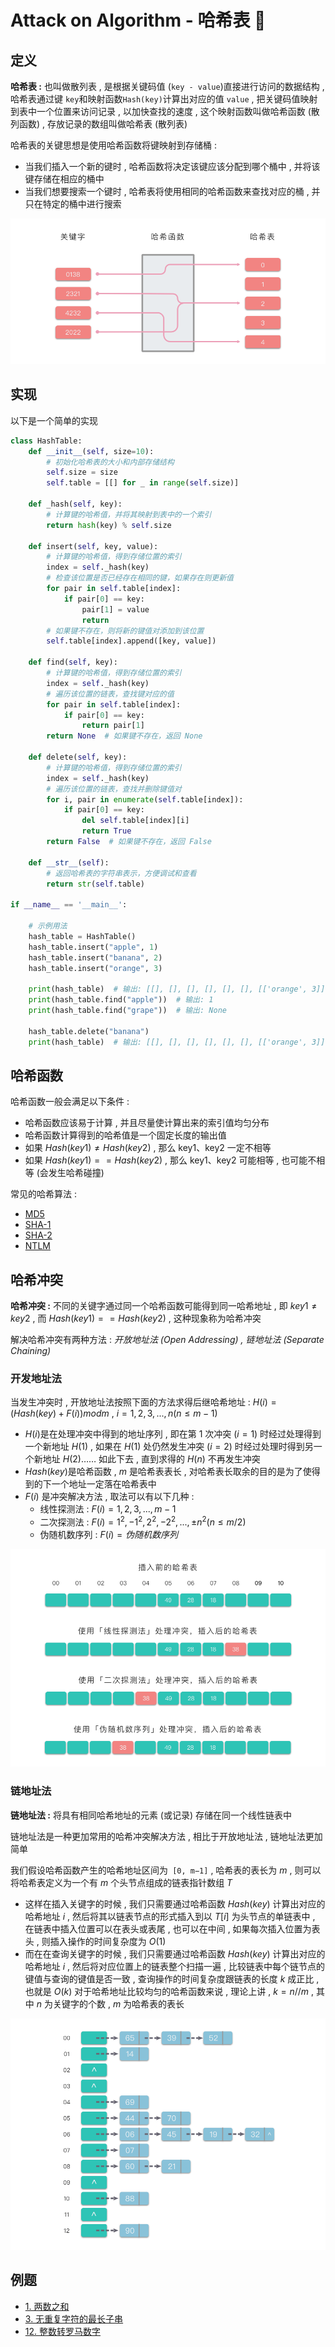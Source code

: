 # Attack on Algorithm - 哈希表 🐝 

## 定义

**哈希表 :** 也叫做散列表 , 是根据关键码值 (`key - value`)直接进行访问的数据结构 , 哈希表通过键 `key`和映射函数`Hash(key)`计算出对应的值 `value` , 把关键码值映射到表中一个位置来访问记录 , 以加快查找的速度 , 这个映射函数叫做哈希函数 (散列函数) , 存放记录的数组叫做哈希表 (散列表) 

哈希表的关键思想是使用哈希函数将键映射到存储桶 : 

- 当我们插入一个新的键时 , 哈希函数将决定该键应该分配到哪个桶中 , 并将该键存储在相应的桶中
- 当我们想要搜索一个键时 , 哈希表将使用相同的哈希函数来查找对应的桶 , 并只在特定的桶中进行搜索

![hash-01](https://github.com/attack-on-backend/algorithm/blob/master/assert/hash-01.png?raw=true)

## 实现

以下是一个简单的实现

```python
class HashTable:
    def __init__(self, size=10):
        # 初始化哈希表的大小和内部存储结构
        self.size = size
        self.table = [[] for _ in range(self.size)]

    def _hash(self, key):
        # 计算键的哈希值，并将其映射到表中的一个索引
        return hash(key) % self.size

    def insert(self, key, value):
        # 计算键的哈希值，得到存储位置的索引
        index = self._hash(key)
        # 检查该位置是否已经存在相同的键，如果存在则更新值
        for pair in self.table[index]:
            if pair[0] == key:
                pair[1] = value
                return
        # 如果键不存在，则将新的键值对添加到该位置
        self.table[index].append([key, value])

    def find(self, key):
        # 计算键的哈希值，得到存储位置的索引
        index = self._hash(key)
        # 遍历该位置的链表，查找键对应的值
        for pair in self.table[index]:
            if pair[0] == key:
                return pair[1]
        return None  # 如果键不存在，返回 None

    def delete(self, key):
        # 计算键的哈希值，得到存储位置的索引
        index = self._hash(key)
        # 遍历该位置的链表，查找并删除键值对
        for i, pair in enumerate(self.table[index]):
            if pair[0] == key:
                del self.table[index][i]
                return True
        return False  # 如果键不存在，返回 False

    def __str__(self):
        # 返回哈希表的字符串表示，方便调试和查看
        return str(self.table)

if __name__ == '__main__':
    
    # 示例用法
    hash_table = HashTable()
    hash_table.insert("apple", 1)
    hash_table.insert("banana", 2)
    hash_table.insert("orange", 3)
    
    print(hash_table)  # 输出: [[], [], [], [], [], [], [['orange', 3]], [], [], [['banana', 2], ['apple', 1]]]
    print(hash_table.find("apple"))  # 输出: 1
    print(hash_table.find("grape"))  # 输出: None
    
    hash_table.delete("banana")
    print(hash_table)  # 输出: [[], [], [], [], [], [], [['orange', 3]], [], [], [['apple', 1]]]
```

## 哈希函数

哈希函数一般会满足以下条件 : 

- 哈希函数应该易于计算 , 并且尽量使计算出来的索引值均匀分布
- 哈希函数计算得到的哈希值是一个固定长度的输出值
- 如果 $Hash(key1)≠Hash(key2)$ , 那么 key1、key2 一定不相等
- 如果 $Hash(key1)==Hash(key2)$ , 那么 key1、key2 可能相等 , 也可能不相等 (会发生哈希碰撞)

常见的哈希算法 : 

- [MD5](https://en.wikipedia.org/wiki/MD5)
- [SHA-1](https://en.wikipedia.org/wiki/SHA-1)
- [SHA-2](https://en.wikipedia.org/wiki/SHA-2)
- [NTLM](https://it.wikipedia.org/wiki/NTLM)

## 哈希冲突

**哈希冲突 :** 不同的关键字通过同一个哈希函数可能得到同一哈希地址 , 即 $key1≠key2$ , 而 $Hash(key1)==Hash(key2)$ , 这种现象称为哈希冲突

解决哈希冲突有两种方法 : *开放地址法 (Open Addressing) , 链地址法 (Separate Chaining)*

### 开发地址法

当发生冲突时 , 开放地址法按照下面的方法求得后继哈希地址 : $H(i)=(Hash(key)+F(i)) mod m$ , $i=1,2,3,...,n(n≤m−1)$

- $H(i)$是在处理冲突中得到的地址序列 , 即在第 1 次冲突 ($i=1$) 时经过处理得到一个新地址 $H(1)$ , 如果在 $H(1)$ 处仍然发生冲突 ($i=2$) 时经过处理时得到另一个新地址 $H(2)$…… 如此下去 , 直到求得的 $H(n)$ 不再发生冲突
- $Hash(key)$是哈希函数 , $m$ 是哈希表表长 , 对哈希表长取余的目的是为了使得到的下一个地址一定落在哈希表中
- $F(i)$ 是冲突解决方法 , 取法可以有以下几种 : 
  - 线性探测法 : $F(i)=1,2,3,...,m−1$
  - 二次探测法 : $F(i)=1^2,−1^2,2^2,−2^2,...,±n^2(n≤m/2)$
  - 伪随机数序列 : $F(i)=伪随机数序列$

![hash-02](https://github.com/attack-on-backend/algorithm/blob/master/assert/hash-02.png?raw=true)

### 链地址法

**链地址法 :** 将具有相同哈希地址的元素 (或记录) 存储在同一个线性链表中

链地址法是一种更加常用的哈希冲突解决方法 , 相比于开放地址法 , 链地址法更加简单

我们假设哈希函数产生的哈希地址区间为` [0, m−1]` , 哈希表的表长为 $m$ , 则可以将哈希表定义为一个有 $m$ 个头节点组成的链表指针数组 $T$

- 这样在插入关键字的时候 , 我们只需要通过哈希函数 $Hash(key)$ 计算出对应的哈希地址 $i$  , 然后将其以链表节点的形式插入到以 $T[i]$ 为头节点的单链表中 , 在链表中插入位置可以在表头或表尾 , 也可以在中间 , 如果每次插入位置为表头 , 则插入操作的时间复杂度为 $O(1)$
- 而在在查询关键字的时候 , 我们只需要通过哈希函数 $Hash(key)$ 计算出对应的哈希地址 $i$  , 然后将对应位置上的链表整个扫描一遍 , 比较链表中每个链节点的键值与查询的键值是否一致 , 查询操作的时间复杂度跟链表的长度 $k$ 成正比 , 也就是 $O(k)$ 对于哈希地址比较均匀的哈希函数来说 , 理论上讲 , $k=n//m$ , 其中 $n$ 为关键字的个数 , $m$ 为哈希表的表长

![hash-03](https://github.com/attack-on-backend/algorithm/blob/master/assert/hash-03.png?raw=true)

## 例题

- [1. 两数之和](https://leetcode.cn/problems/two-sum/)
- [3. 无重复字符的最长子串](https://leetcode.cn/problems/longest-substring-without-repeating-characters/)
- [12. 整数转罗马数字](https://leetcode.cn/problems/integer-to-roman/)




